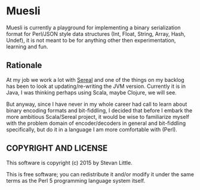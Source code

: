 # Muesli

Muesli is currently a playground for implementing a binary 
serialization format for Perl/JSON style data structures 
(Int, Float, String, Array, Hash, Undef), it is not meant
to be for anything other then experimentation, learning 
and fun.

## Rationale

At my job we work a lot with [Sereal](https://metacpan.org/pod/Sereal) 
and one of the things on my backlog has been to look at 
updating/re-writing the JVM version. Currently it is in 
Java, I was thinking perhaps using Scala, maybe Clojure, 
we will see. 

But anyway, since I have never in my whole career had call 
to learn about binary encoding formats and bit-fiddling, I 
decided that before I embark the more ambitious Scala/Sereal 
project, it would be wise to familiarize myself with the 
problem domain of encoder/decoders in general and bit-fiddling
specifically, but do it in a language I am more comfortable 
with (Perl). 

## COPYRIGHT AND LICENSE

This software is copyright (c) 2015 by Stevan Little.

This is free software; you can redistribute it and/or modify it under
the same terms as the Perl 5 programming language system itself.